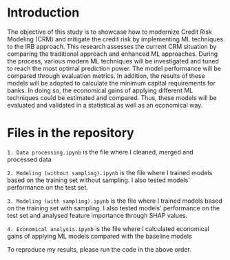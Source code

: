 # Introduction 
The objective of this study is to showcase how to modernize Credit Risk Modeling (CRM) and mitigate the credit risk by implementing ML techniques to the IRB approach. This research assesses the current CRM situation by comparing the traditional approach and enhanced ML approaches. During the process, various modern ML techniques will be investigated and tuned to reach the most optimal prediction power. The model performance will be compared through evaluation metrics. In addition, the results of these models will be adopted to calculate the minimum capital requirements for banks. In doing so, the economical gains of applying different ML techniques could be estimated and compared. Thus, these models will be evaluated and validated in a statistical as well as an economical way.  

# Files in the repository
 `1. Data processing.ipynb` is the file where I cleaned, merged and processed data
 
 `2. Modeling (without sampling).ipynb` is the file where I trained models based on the training set without sampling. I also tested models' performance on the test set.
 
 `3. Modeling (with sampling).ipynb` is the file where I trained models based on the training set with sampling. I also tested models' performance on the test set and analysed feature importance through SHAP values.
 
 `4. Economical analysis.ipynb` is the file where I calculated economical gains of applying ML models compared with the baseline models
 
  To reproduce my results, please run the code in the above order.